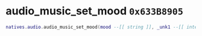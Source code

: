 # audio_music_set_mood `0x633B8905`

```lua
natives.audio.audio_music_set_mood(mood --[[ string ]], _unk1 --[[ integer ]], _unk2 --[[ integer ]], _unk3 --[[ integer ]])
```